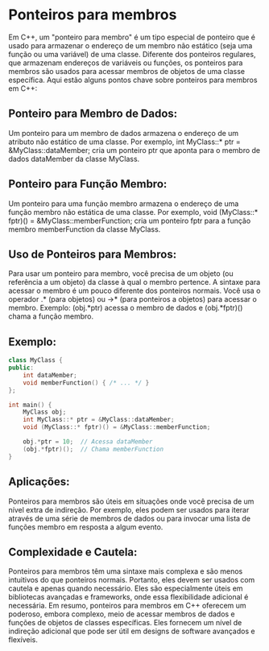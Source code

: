 # Ponteiros para membros

Em C++, um "ponteiro para membro" é um tipo especial de ponteiro que é usado para armazenar o endereço de um membro não estático (seja uma função ou uma variável) de uma classe. Diferente dos ponteiros regulares, que armazenam endereços de variáveis ou funções, os ponteiros para membros são usados para acessar membros de objetos de uma classe específica. Aqui estão alguns pontos chave sobre ponteiros para membros em C++:

## Ponteiro para Membro de Dados:

Um ponteiro para um membro de dados armazena o endereço de um atributo não estático de uma classe.
Por exemplo, int MyClass::* ptr = &MyClass::dataMember; cria um ponteiro ptr que aponta para o membro de dados dataMember da classe MyClass.

## Ponteiro para Função Membro:

Um ponteiro para uma função membro armazena o endereço de uma função membro não estática de uma classe.
Por exemplo, void (MyClass::* fptr)() = &MyClass::memberFunction; cria um ponteiro fptr para a função membro memberFunction da classe MyClass.

## Uso de Ponteiros para Membros:

Para usar um ponteiro para membro, você precisa de um objeto (ou referência a um objeto) da classe à qual o membro pertence.
A sintaxe para acessar o membro é um pouco diferente dos ponteiros normais. Você usa o operador .* (para objetos) ou ->* (para ponteiros a objetos) para acessar o membro.
Exemplo: (obj.*ptr) acessa o membro de dados e (obj.*fptr)() chama a função membro.

## Exemplo:

```cpp
class MyClass {
public:
    int dataMember;
    void memberFunction() { /* ... */ }
};

int main() {
    MyClass obj;
    int MyClass::* ptr = &MyClass::dataMember;
    void (MyClass::* fptr)() = &MyClass::memberFunction;

    obj.*ptr = 10;  // Acessa dataMember
    (obj.*fptr)();  // Chama memberFunction
}
```

## Aplicações:

Ponteiros para membros são úteis em situações onde você precisa de um nível extra de indireção. Por exemplo, eles podem ser usados para iterar através de uma série de membros de dados ou para invocar uma lista de funções membro em resposta a algum evento.

## Complexidade e Cautela:

Ponteiros para membros têm uma sintaxe mais complexa e são menos intuitivos do que ponteiros normais. Portanto, eles devem ser usados com cautela e apenas quando necessário.
Eles são especialmente úteis em bibliotecas avançadas e frameworks, onde essa flexibilidade adicional é necessária.
Em resumo, ponteiros para membros em C++ oferecem um poderoso, embora complexo, meio de acessar membros de dados e funções de objetos de classes específicas. Eles fornecem um nível de indireção adicional que pode ser útil em designs de software avançados e flexíveis.